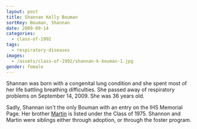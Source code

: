 ```yaml
---
layout: post
title: Shannan Kelly Bouman
sortKey: Bouman, Shannan
date: 2009-09-14
categories:
  - class-of-1992
tags:
  - respiratory-diseases
images:
  - /assets/class-of-1992/shannan-k-bouman-1.jpg
gender: female
---
```

Shannan was born with a congenital lung condition and she spent most of her life battling breathing difficulties. She passed away of respiratory problems on September 14, 2009. She was 36 years old.

Sadly, Shannan isn't the only Bouman with an entry on the IHS Memorial Page. Her brother [Martin](https://ihsmemorial.org/class-of-1976/martin-jan-bouman/) is listed under the Class of 1975. Shannon and Martin were siblings either through adoption, or through the foster program.
